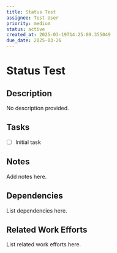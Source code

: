 ```yaml
---
title: Status Test
assignee: Test User
priority: medium
status: active
created_at: 2025-03-19T14:25:09.355049
due_date: 2025-03-26
---
```


# Status Test

## Description
No description provided.

## Tasks
- [ ] Initial task

## Notes
Add notes here.

## Dependencies
List dependencies here.

## Related Work Efforts
List related work efforts here.
